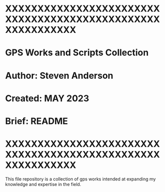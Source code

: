 # XXXXXXXXXXXXXXXXXXXXXXXXXXXXXXXXXXXXXXXXXXXXXXXXXXXXXXXXXXX
# GPS Works and Scripts Collection
# Author:   Steven Anderson
# Created:  MAY 2023
# Brief:    README
# XXXXXXXXXXXXXXXXXXXXXXXXXXXXXXXXXXXXXXXXXXXXXXXXXXXXXXXXXXX

This file repository is a collection of gps works intended at
expanding my knowledge and expertise in the field.